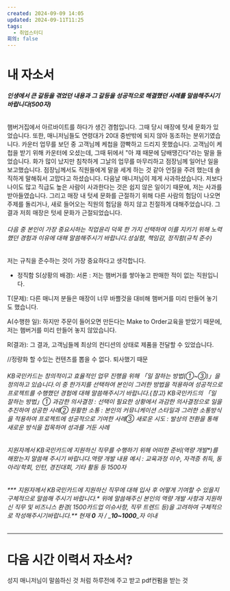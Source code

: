 ```yaml
---
created: 2024-09-09 14:05
updated: 2024-09-11T11:25
tags:
  - 취업스터디
회의: false
---
```

# 내 자소서
###### **인생에서 큰 갈등을 겪었던 내용과 그 갈등을 성공적으로 해결했던 사례를 말씀해주시기 바랍니다(500자)**

햄버거집에서 아르바이트를 하다가 생긴 경험입니다. 그때 당시 매장에 텃세 문화가 있었습니다. 또한, 매니저님들도 연령대가 20대 중반밖에 되지 않아 동조하는 분위기였습니다. 카운터 업무를 보던 중 고객님께 케첩을 깜빡하고 드리지 못했습니다. 고객님이 케첩을 받기 위해 카운터에 오셨는데, 그때 뒤에서 "아 쟤 때문에 담배땡긴다"라는 말을 들었습니다. 화가 많이 났지만 침착하게 그날의 업무를 마무리하고 점장님께 일어난 일을 보고했습니다. 점장님께서도 직원들에게 말을 세게 하는 것 같아 언질을 주려 했는데 솔직하게 말해줘서 고맙다고 하셨습니다. 다음날 매니저님이 제게 사과하셨습니다. 저보다 나이도 많고 직급도 높은 사람이 사과한다는 것은 쉽지 않은 일이기 때문에, 저는 사과를 받아들였습니다. 그리고 매장 내 텃세 문화를 근절하기 위해 다른 사람의 험담이 나오면 주제를 돌리거나, 새로 들어오는 직원의 험담을 하지 않고 친절하게 대해주었습니다. 그 결과 저희 매장은 텃세 문화가 근절되었습니다.


###### 다음 중 본인이 가장 중요시하는 직업윤리 덕목 한 가지 선택하여 이를 지키기 위해 노력했던 경험과 이유에 대해 말씀해주시기 바랍니다.성실함, 책임감, 정직함(규칙 준수)
저는 규칙을 준수하는 것이 가장 중요하다고 생각합니다. 


- 정직함
S(상황의 배경): 서론 : 
저는 햄버거를 쌓아놓고 판매한 적이 없는 직원입니다.

T(문제):
다른 매니저 분들은 매장이 너무 바쁠것을 대비해 햄버거를 미리 만들어 놓기도 했습니다. 

A(수행한 일):
하지만 주문이 들어오면 만든다는 Make to Order교육을 받았기 때문에, 저는 햄버거를 미리 만들어 놓지 않았습니다. 

R(결과):
그 결과, 고객님들께 최상의 컨디션의 상태로 제품을 전달할 수 있었습니다. 


//정량화 할 수있는 컨텐츠를 뽑을 수 없다. 퇴사했기 때문



###### KB국민카드는 창의적이고 효율적인 업무 진행을 위해 「일 잘하는 방법(①~③)」을 정의하고 있습니다.이 중 한가지를 선택하여 본인이 그러한 방법을 적용하여 성공적으로 프로젝트를 수행했던 경험에 대해 말씀해주시기 바랍니다.{참고} KB국민카드의 「일 잘하는 방법」① 과감한 의사결정 : 선택이 필요한 상황에서 과감한 의사결정으로 일을 추진하여 성공한 사례② 원활한 소통 : 본인의 커뮤니케이션 스타일과 그러한 소통방식을 적용하여 프로젝트에 성공적으로 기여한 사례③ 새로운 시도 : 발상의 전환을 통해 새로운 방식을 접목하여 성과를 거둔 사례

###### 지원자께서 KB국민카드에 지원하신 직무를 수행하기 위해 어떠한 준비(역량 개발*)를 해왔는지 말씀해 주시기 바랍니다.역량 개발 내용 예시 : 교육과정 이수, 자격증 취득, 동아리/학회, 인턴, 경진대회, 기타 활동 등 1500자

###### *** 지원자께서 KB국민카드에 지원하신 직무에 대해 입사 후 어떻게 기여할 수 있을지 구체적으로 말씀해 주시기 바랍니다.* 위에 말씀해주신 본인의 역량 개발 사항과 지원하신 직무 및 비즈니스 환경( 1500카드업 이슈사항, 직무 트렌드 등)을 고려하여 구체적으로 작성해주시기바랍니다.** 현재 _**0**_ 자 / _**10~1000**_자 이내

---
# 다음 시간 이력서 자소서?
성지 매니저님이 말씀하신 것 처럼 하루전에 주고 받고 pdf컨펌을 받는 것